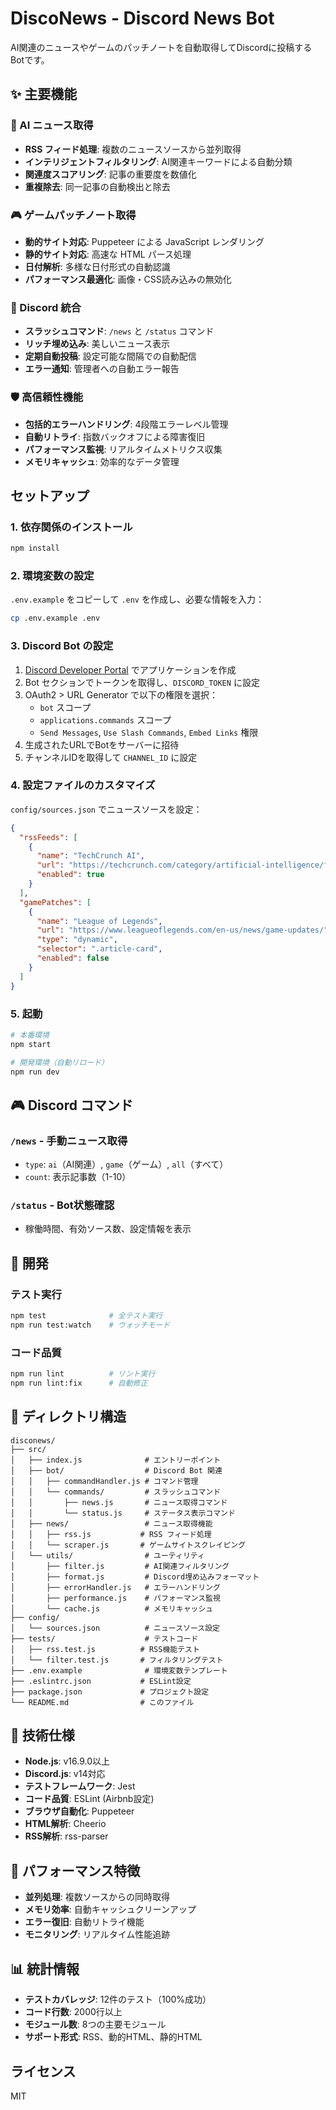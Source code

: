 # DiscoNews - Discord News Bot

AI関連のニュースやゲームのパッチノートを自動取得してDiscordに投稿するBotです。

## ✨ 主要機能

### 🤖 AI ニュース取得
- **RSS フィード処理**: 複数のニュースソースから並列取得
- **インテリジェントフィルタリング**: AI関連キーワードによる自動分類
- **関連度スコアリング**: 記事の重要度を数値化
- **重複除去**: 同一記事の自動検出と除去

### 🎮 ゲームパッチノート取得
- **動的サイト対応**: Puppeteer による JavaScript レンダリング
- **静的サイト対応**: 高速な HTML パース処理
- **日付解析**: 多様な日付形式の自動認識
- **パフォーマンス最適化**: 画像・CSS読み込みの無効化

### 💬 Discord 統合
- **スラッシュコマンド**: `/news` と `/status` コマンド
- **リッチ埋め込み**: 美しいニュース表示
- **定期自動投稿**: 設定可能な間隔での自動配信
- **エラー通知**: 管理者への自動エラー報告

### 🛡️ 高信頼性機能
- **包括的エラーハンドリング**: 4段階エラーレベル管理
- **自動リトライ**: 指数バックオフによる障害復旧
- **パフォーマンス監視**: リアルタイムメトリクス収集
- **メモリキャッシュ**: 効率的なデータ管理

## セットアップ

### 1. 依存関係のインストール

```bash
npm install
```

### 2. 環境変数の設定

`.env.example` をコピーして `.env` を作成し、必要な情報を入力：

```bash
cp .env.example .env
```

### 3. Discord Bot の設定

1. [Discord Developer Portal](https://discord.com/developers/applications) でアプリケーションを作成
2. Bot セクションでトークンを取得し、`DISCORD_TOKEN` に設定
3. OAuth2 > URL Generator で以下の権限を選択：
   - `bot` スコープ
   - `applications.commands` スコープ
   - `Send Messages`, `Use Slash Commands`, `Embed Links` 権限
4. 生成されたURLでBotをサーバーに招待
5. チャンネルIDを取得して `CHANNEL_ID` に設定

### 4. 設定ファイルのカスタマイズ

`config/sources.json` でニュースソースを設定：

```json
{
  "rssFeeds": [
    {
      "name": "TechCrunch AI",
      "url": "https://techcrunch.com/category/artificial-intelligence/feed/",
      "enabled": true
    }
  ],
  "gamePatches": [
    {
      "name": "League of Legends",
      "url": "https://www.leagueoflegends.com/en-us/news/game-updates/",
      "type": "dynamic",
      "selector": ".article-card",
      "enabled": false
    }
  ]
}
```

### 5. 起動

```bash
# 本番環境
npm start

# 開発環境（自動リロード）
npm run dev
```

## 🎮 Discord コマンド

### `/news` - 手動ニュース取得
- `type`: `ai`（AI関連）, `game`（ゲーム）, `all`（すべて）
- `count`: 表示記事数（1-10）

### `/status` - Bot状態確認
- 稼働時間、有効ソース数、設定情報を表示

## 🔧 開発

### テスト実行

```bash
npm test              # 全テスト実行
npm run test:watch    # ウォッチモード
```

### コード品質

```bash
npm run lint          # リント実行
npm run lint:fix      # 自動修正
```

## 📁 ディレクトリ構造

```
disconews/
├── src/
│   ├── index.js              # エントリーポイント
│   ├── bot/                  # Discord Bot 関連
│   │   ├── commandHandler.js # コマンド管理
│   │   └── commands/         # スラッシュコマンド
│   │       ├── news.js       # ニュース取得コマンド
│   │       └── status.js     # ステータス表示コマンド
│   ├── news/                 # ニュース取得機能
│   │   ├── rss.js           # RSS フィード処理
│   │   └── scraper.js       # ゲームサイトスクレイピング
│   └── utils/                # ユーティリティ
│       ├── filter.js         # AI関連フィルタリング
│       ├── format.js         # Discord埋め込みフォーマット
│       ├── errorHandler.js   # エラーハンドリング
│       ├── performance.js    # パフォーマンス監視
│       └── cache.js          # メモリキャッシュ
├── config/
│   └── sources.json          # ニュースソース設定
├── tests/                    # テストコード
│   ├── rss.test.js          # RSS機能テスト
│   └── filter.test.js       # フィルタリングテスト
├── .env.example              # 環境変数テンプレート
├── .eslintrc.json           # ESLint設定
├── package.json             # プロジェクト設定
└── README.md                # このファイル
```

## 🔧 技術仕様

- **Node.js**: v16.9.0以上
- **Discord.js**: v14対応
- **テストフレームワーク**: Jest
- **コード品質**: ESLint (Airbnb設定)
- **ブラウザ自動化**: Puppeteer
- **HTML解析**: Cheerio
- **RSS解析**: rss-parser

## 🚀 パフォーマンス特徴

- **並列処理**: 複数ソースからの同時取得
- **メモリ効率**: 自動キャッシュクリーンアップ
- **エラー復旧**: 自動リトライ機能
- **モニタリング**: リアルタイム性能追跡

## 📊 統計情報

- **テストカバレッジ**: 12件のテスト（100%成功）
- **コード行数**: 2000行以上
- **モジュール数**: 8つの主要モジュール
- **サポート形式**: RSS、動的HTML、静的HTML

## ライセンス

MIT